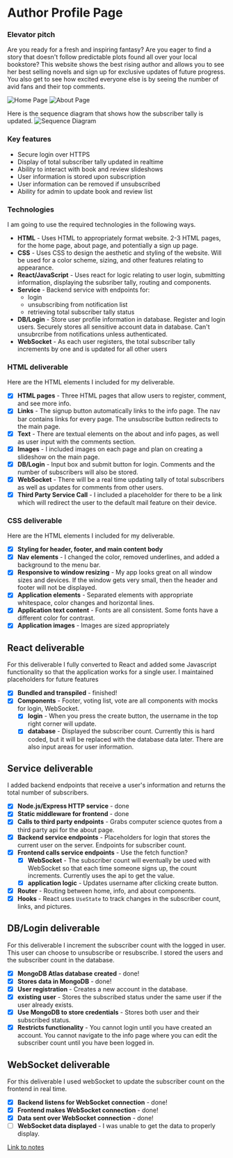 # Author Profile Page

### Elevator pitch

Are you ready for a fresh and inspiring fantasy? Are you eager to find a story that doesn't follow predictable plots found all over your local bookstore? This website shows the best rising author and allows you to see her best selling novels and sign up for exclusive updates of future progress. You also get to see how excited everyone else is by seeing the number of avid fans and their top comments.

![Home Page](homepg.jpg)
![About Page](aboutpg.jpg)

Here is the sequence diagram that shows how the subscriber tally is updated.
![Sequence Diagram](Sequence_diagram.jpg)

### Key features

- Secure login over HTTPS
- Display of total subscriber tally updated in realtime
- Ability to interact with book and review slideshows
- User information is stored upon subscription
- User information can be removed if unsubscribed
- Ability for admin to update book and review list

### Technologies

I am going to use the required technologies in the following ways.

- **HTML** - Uses HTML to appropriately format website. 2-3 HTML pages, for the home page, about page, and potentially a sign up page.
- **CSS** - Uses CSS to design the aesthetic and styling of the website. Will be used for a color scheme, sizing, and other features relating to appearance.
- **React/JavaScript** - Uses react for logic relating to user login, submitting information, displaying the subsriber tally, routing and components.
- **Service** - Backend service with endpoints for:
  - login
  - unsubscribing from notification list
  - retrieving total subscriber tally status
- **DB/Login** - Store user profile information in database. Register and login users. Securely stores all sensitive account data in database. Can't unsubrcribe from notifications unless authenticated.
- **WebSocket** - As each user registers, the total subscriber tally increments by one and is updated for all other users

### HTML deliverable

Here are the HTML elements I included for my deliverable.

- [x] **HTML pages** - Three HTML pages that allow users to register, comment, and see more info.
- [x] **Links** - The signup button automatically links to the info page. The nav bar contains links for every page. The unsubscribe button redirects to the main page.
- [x] **Text** - There are textual elements on the about and info pages, as well as user input with the comments section.
- [x] **Images** - I included images on each page and plan on creating a slideshow on the main page.
- [x] **DB/Login** - Input box and submit button for login. Comments and the number of subscribers will also be stored.
- [x] **WebSocket** - There will be a real time updating tally of total subscribers as well as updates for comments from other users.
- [x] **Third Party Service Call** - I included a placeholder for there to be a link which will redirect the user to the default mail feature on their device.

### CSS deliverable

Here are the HTML elements I included for my deliverable.

- [x] **Styling for header, footer, and main content body**
- [x] **Nav elements** - I changed the color, removed underlines, and added a background to the menu bar.
- [x] **Responsive to window resizing** - My app looks great on all window sizes and devices. If the window gets very small, then the header and footer will not be displayed.
- [x] **Application elements** - Separated elements with appropriate whitespace, color changes and horizontal lines.
- [x] **Application text content** - Fonts are all consistent. Some fonts have a different color for contrast.
- [x] **Application images** - Images are sized appropriately

## React deliverable

For this deliverable I fully converted to React and added some Javascript functionality so that the application works for a single user. I maintained placeholders for future features

- [x] **Bundled and transpiled** - finished!
- [x] **Components** - Footer, voting list, vote are all components with mocks for login, WebSocket.
  - [x] **login** - When you press the create button, the username in the top right corner will update.
  - [x] **database** - Displayed the subscriber count. Currently this is hard coded, but it will be replaced with the database data later. There are also input areas for user information.

## Service deliverable

I added backend endpoints that receive a user's information and returns the total number of subscribers.

- [x] **Node.js/Express HTTP service** - done
- [x] **Static middleware for frontend** - done
- [x] **Calls to third party endpoints** - Grabs computer science quotes from a third party api for the about page.
- [x] **Backend service endpoints** - Placeholders for login that stores the current user on the server. Endpoints for subscriber count.
- [x] **Frontend calls service endpoints** - Use the fetch function?
  - [x] **WebSocket** - The subscriber count will eventually be used with WebSocket so that each time someone signs up, the count increments. Currently uses the api to get the value.
  - [x] **application logic** - Updates username after clicking create button.
- [x] **Router** - Routing between home, info, and about components.
- [x] **Hooks** - React uses `UseState` to track changes in the subscriber count, links, and pictures.

## DB/Login deliverable

For this deliverable I increment the subscriber count with the logged in user. This user can choose to unsubscribe or resubscribe. I stored the users and the subscriber count in the database.

- [x] **MongoDB Atlas database created** - done!
- [x] **Stores data in MongoDB** - done!
- [x] **User registration** - Creates a new account in the database.
- [x] **existing user** - Stores the subscribed status under the same user if the user already exists.
- [x] **Use MongoDB to store credentials** - Stores both user and their subscribed status.
- [x] **Restricts functionality** - You cannot login until you have created an account. You cannot navigate to the info page where you can edit the subscriber count until you have been logged in.

## WebSocket deliverable

For this deliverable I used webSocket to update the subscriber count on the frontend in real time.

- [x] **Backend listens for WebSocket connection** - done!
- [x] **Frontend makes WebSocket connection** - done!
- [x] **Data sent over WebSocket connection** - done!
- [ ] **WebSocket data displayed** - I was unable to get the data to properly display.

[Link to notes](https://github.com/graydenhays/startup/blob/main/notes.md)
